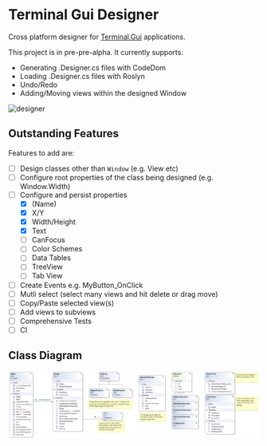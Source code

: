 # Terminal Gui Designer

Cross platform designer for [Terminal.Gui](https://github.com/migueldeicaza/gui.cs) applications.

This project is in pre-pre-alpha.  It currently supports:

- Generating .Designer.cs files with CodeDom
- Loading .Designer.cs files with Roslyn
- Undo/Redo
- Adding/Moving views within the designed Window


![designer](https://user-images.githubusercontent.com/31306100/156942451-966f5bb6-a53d-450f-92fc-dae3ee1355f4.gif)

Outstanding Features
-------------------------------

Features to add are:

- [ ] Design classes other than `Window` (e.g. View etc)
- [ ] Configure root properties of the class being designed (e.g. Window.Width)
- [ ] Configure and persist properties
    - [x] (Name)
    - [x] X/Y
    - [x] Width/Height
    - [x] Text
    - [ ] CanFocus
    - [ ] Color Schemes
    - [ ] Data Tables
    - [ ] TreeView
    - [ ] Tab View
- [ ] Create Events e.g. MyButton_OnClick
- [ ] Mutli select (select many views and hit delete or drag move)
- [ ] Copy/Paste selected view(s)
- [ ] Add views to subviews
- [ ] Comprehensive Tests
- [ ] CI

Class Diagram
-------------------------------
![Terminal.Gui Class Diagram](./TerminalGuiDesigner.png)
